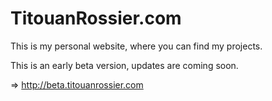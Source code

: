 TitouanRossier.com
==================

This is my personal website, where you can find my projects.

This is an early beta version, updates are coming soon.

=> <a href="http://beta.titouanrossier.com">http://beta.titouanrossier.com<a>


